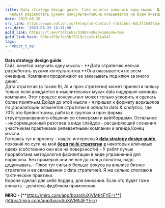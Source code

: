 ```yaml
---
title: Data strategy design guide  Гайз хочется озвучить одну мысль  Дата стратегию
  нельзя разработать руками консультантовОна оказывается не всем очевидна К
date: 2023-08-28
src_link: https://www.notion.so/Telegram-Contact-rtdlinks-8dc3f35427ba446bb8312ebc6a7c3942
src_date: '2023-08-28 18:31:00'
gold_link: https://t.me/rtdlinks/3398?embed=1&mode=tme
gold_link_hash: 959ca978c7ad5bf7919c2ab2c162a947
tags:
- '#host_t_me'
---
```


**Data strategy design guide**   
Гайз, хочется озвучить одну мысль - **Дата стратегию нельзя разработать руками консультантов.**Она оказывается не всем очевидна. Компании продолжают ее заказывать под ключ за много денег.  
Дата стратегия (а также BI, AI и проч стретегии) может принести пользу только если рождается в мыслительных муках data лидершип команды компании. Этот процесс консультант может только ускорить и сделать более приятным.Дойдя до этой мысли - я пришел к формату *воркшопов по фасилитации элементов стратегии в области data & analytics*, где 70% это брейнстормы, работа в группах и проч формы структурированного общения со стикерами и вайтбордами. Остальное - информационный разогрев в виде слайдов - расширяющий сознания участникам практиками релевантными компании и агенде.Конец мысли.  
Готовясь тут к проекту - нашел интересный [**data strategy design guide**](https://miro.com/app/board/uXjVMti4FYE=/)[,](https://miro.com/app/board/uXjVMti4FYE=/) похожий по сути на мой [**борд по bi стратегии**](https://miro.com/app/board/o9J_lha8MnM=/) [в](https://miro.com/app/board/o9J_lha8MnM=/) некоторых ключевых идеях (собственно они все на поверхности).- У ребят лучше проработана методология фасилитации в виде упражнений для воркшопа. Без примеров они не все до конца понятны, надо додумывать.- Плюс тут сильно больше фокуса на анализе бизнес стратегии и ее связывании с data стратегией. Я же сильно сползаю в тактические практики.  
Короче сделал для себя бордец, для вникания. Если кто будет тоже вникать - делитесь фидбеком применения   
  
**MIRO -** [**https://miro.com/app/board/uXjVMti4FYE=/**](https://miro.com/app/board/uXjVMti4FYE=/)